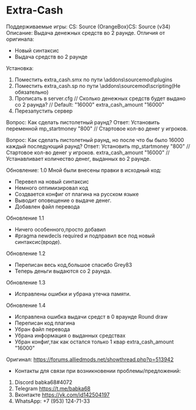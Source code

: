 # Extra-Cash
Поддерживаемые игры: CS: Source (OrangeBox)CS: Source (v34)
Описание: Выдача денежных средств во 2 раунде.
Отличия от оригинала:
- Новый синтаксис
- Выдача средств во 2 раунде

Установка:
1) Поместить extra_cash.smx по пути \addons\sourcemod\plugins
2) Поместить extra_cash.sp по пути \addons\sourcemod\scripting(Не обязательно) 
3) Прописать в server.cfg
// Сколько денежных средств будет выдано со 2 раунда?
// Default: "16000"
extra_cash_amount "16000"
4) Перезапустить сервер

Вопрос: Как сделать пистолетный раунд?
Ответ: Установить переменной
mp_startmoney                            "800"                                                // Стартовое кол-во денег у игроков.

Вопрос: Как сделать пистолетный раунд, но после что бы было 16000 каждый последующий раунд?
Ответ: Установить
mp_startmoney                            "800"                                                // Стартовое кол-во денег у игроков.
extra_cash_amount                        "16000"                                              // Устанавливает количество денег, выданных во 2 раунде.

Обновление: 1.0
Мной были внесены правки в исходный код:
- Перевел на новый синтаксис
- Немного оптимизировал код
- Создвается конфиг от плагина на русском языке
- Выводит оповещение о выдаче денег.
- Добавлен файл перевода

Обновление 1.1 
- Ничего особенного,просто добавил 
- #pragma newdecls required и подправил все под новый синтаксис(вроде).

Обновление 1.2
- Переписан весь код,большое спасибо Grey83
- Теперь деньги выдаются со 2 раунда.

Обновление 1.3
- Исправлены ошибки и убрана утечка памяти.

Обновление 1.4
- Исправлена ошибка выдачи средст в 0 враунде Round draw
- Переписан код плагина 
- Убран файл перевода
- Убрана информация о выданных средствах 
- Убран конфиг,так как остался только 1 квар extra_cash_amount "16000"

Оригинал: https://forums.alliedmods.net/showthread.php?p=513942

- Контакты для связи при возникновении проблемы/предложений:

1. Discord babka68#4072
2. Telegram https://t.me/babka68
3. Вконтакте https://vk.com/id142504197
4. WhatsApp: +7 (953) 124-71-33

